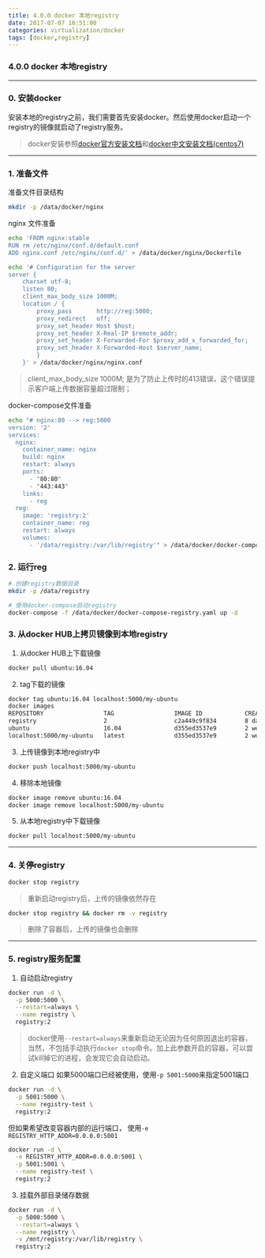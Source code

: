 ```yaml
---
title: 4.0.0 docker 本地registry
date: 2017-07-07 16:51:00
categories: virtualization/docker
tags: [docker,registry]
---
```

### 4.0.0 docker 本地registry

---

### 0. 安装docker
安装本地的registry之前，我们需要首先安装docker。然后使用docker启动一个registry的镜像就启动了registry服务。
> docker安装参照[docker官方安装文档](https://docs.docker.com/engine/installation/#server)和[docker中文安装文档(centos7)](http://linux.xiao5tech.com/virtualization/docker/docker_1.1.0_installation_centos7.html)

---

### 1. 准备文件
准备文件目录结构
``` bash
mkdir -p /data/docker/nginx
```
nginx 文件准备
``` bash
echo 'FROM nginx:stable
RUN rm /etc/nginx/conf.d/default.conf
ADD nginx.conf /etc/nginx/conf.d/' > /data/docker/nginx/Dockerfile

echo '# Configuration for the server
server {
    charset utf-8;
    listen 80;
    client_max_body_size 1000M;
    location / {
        proxy_pass       http://reg:5000;
        proxy_redirect   off;
        proxy_set_header Host $host;
        proxy_set_header X-Real-IP $remote_addr;
        proxy_set_header X-Forwarded-For $proxy_add_x_forwarded_for;
        proxy_set_header X-Forwarded-Host $server_name;
        }
    }' > /data/docker/nginx/nginx.conf
```
> client_max_body_size 1000M; 是为了防止上传时的413错误，这个错误提示客户端上传数据容量超过限制；

docker-compose文件准备
``` bash
echo "# nginx:80 --> reg:5000
version: '2'
services:
  nginx:
    container_name: nginx
    build: nginx
    restart: always
    ports:
      - "80:80"
      - "443:443"
    links:
      - reg
  reg:
    image: 'registry:2'
    container_name: reg
    restart: always
    volumes:
      - '/data/registry:/var/lib/registry'" > /data/docker/docker-compose-registry.yaml
```

### 2. 运行reg
``` bash
# 创建registry数据目录
mkdir -p /data/registry

# 使用docker-compose启动registry
docker-compose -f /data/docker/docker-compose-registry.yaml up -d
```

### 3. 从docker HUB上拷贝镜像到本地registry
1. 从docker HUB上下载镜像
``` bash
docker pull ubuntu:16.04
```
2. tag下载的镜像
``` bash
docker tag ubuntu:16.04 localhost:5000/my-ubuntu
docker images
REPOSITORY                 TAG                 IMAGE ID            CREATED             SIZE
registry                   2                   c2a449c9f834        8 days ago          33.2MB
ubuntu                     16.04               d355ed3537e9        2 weeks ago         119MB
localhost:5000/my-ubuntu   latest              d355ed3537e9        2 weeks ago         119MB
```
3. 上传镜像到本地registry中
``` bash
docker push localhost:5000/my-ubuntu
```
4. 移除本地镜像
``` bash
docker image remove ubuntu:16.04
docker image remove localhost:5000/my-ubuntu
```
5. 从本地registry中下载镜像
``` bash
docker pull localhost:5000/my-ubuntu
```

---

### 4. 关停registry
``` bash
docker stop registry
```
> 重新启动registry后，上传的镜像依然存在

``` bash
docker stop registry && docker rm -v registry
```
> 删除了容器后，上传的镜像也会删除

---

### 5. registry服务配置
1. 自动启动registry
``` bash
docker run -d \
  -p 5000:5000 \
  --restart=always \
  --name registry \
  registry:2
```
> docker使用`--restart=always`来重新启动无论因为任何原因退出的容器，当然，不包括手动执行`docker stop`命令。加上此参数开启的容器，可以尝试kill掉它的进程，会发现它会自动启动。

2. 自定义端口
如果5000端口已经被使用，使用`-p 5001:5000`来指定5001端口
``` bash
docker run -d \
  -p 5001:5000 \
  --name registry-test \
  registry:2
```
但如果希望改变容器内部的运行端口， 使用`-e REGISTRY_HTTP_ADDR=0.0.0.0:5001`
``` bash
docker run -d \
  -e REGISTRY_HTTP_ADDR=0.0.0.0:5001 \
  -p 5001:5001 \
  --name registry-test \
  registry:2
```
3. 挂载外部目录储存数据
``` bash
docker run -d \
  -p 5000:5000 \
  --restart=always \
  --name registry \
  -v /mnt/registry:/var/lib/registry \
  registry:2
```
